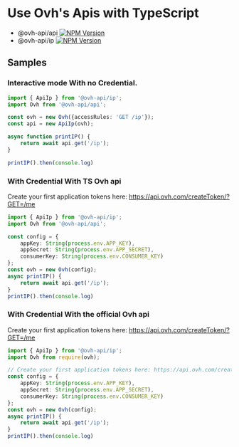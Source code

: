 # Use Ovh's Apis with TypeScript

* @ovh-api/api [![NPM Version](https://img.shields.io/npm/v/@ovh-api/api.svg?style=flat)](https://www.npmjs.org/package/@ovh-api/api)
* @ovh-api/ip [![NPM Version](https://img.shields.io/npm/v/@ovh-api/ip.svg?style=flat)](https://www.npmjs.org/package/@ovh-api/ip)

## Samples

### Interactive mode With no Credential.
```typescript
import { ApiIp } from '@ovh-api/ip';
import Ovh from '@ovh-api/api';

const ovh = new Ovh({accessRules: 'GET /ip'});
const api = new ApiIp(ovh);

async function printIP() {
    return await api.get('/ip');
}

printIP().then(console.log)
```

### With Credential With TS Ovh api

Create your first application tokens here: https://api.ovh.com/createToken/?GET=/me

```typescript
import { ApiIp } from '@ovh-api/ip';
import Ovh from '@ovh-api/api';

const config = {
    appKey: String(process.env.APP_KEY),
    appSecret: String(process.env.APP_SECRET),
    consumerKey: String(process.env.CONSUMER_KEY)
};
const ovh = new Ovh(config);
async printIP() {
    return await api.get('/ip');
}
printIP().then(console.log)
```


### With Credential With the official Ovh api

Create your first application tokens here: https://api.ovh.com/createToken/?GET=/me

```typescript
import { ApiIp } from '@ovh-api/ip';
import Ovh from require(ovh);

// Create your first application tokens here: https://api.ovh.com/createToken/?GET=/me
const config = {
    appKey: String(process.env.APP_KEY),
    appSecret: String(process.env.APP_SECRET),
    consumerKey: String(process.env.CONSUMER_KEY)
};
const ovh = new Ovh(config);
async printIP() {
    return await api.get('/ip');
}
printIP().then(console.log)
```

